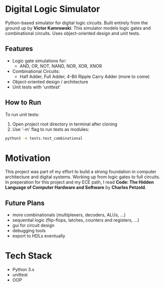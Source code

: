 # Digital Logic Simulator

Python-based simulator for digital logic circuits. Built entirely from the ground up by **Victor Kamrowski**. This simulator models logic gates and combinational circuits. Uses object-oriented design and unit tests.

## Features

- Logic gate simulations for:
  - AND, OR, NOT, NAND, NOR, XOR, XNOR
- Combinational Circuits:
  - Half Adder, Full Adder, 4-Bit Ripple Carry Adder (more to come)
- Object-oriented design / architecture
- Unit tests with 'unittest'

## How to Run

To run unit tests:

1. Open project root directory in terminal after cloning
2. Use '-m' flag to run tests as modules:
  ```bash
  python3 -m tests.test_combinational
  ```

# Motivation

This project was part of my effort to build a strong foundation in computer architecture and digital systems. Working up from logic gates to full circuits. In preperation for this project and my ECE path, I read **Code: The Hidden Language of Computer Hardware and Software** by **Charles Petzold**.


## Future Plans

- more combinationals (multiplexers, decoders, ALUs, ...)
- sequential logic (flip-flops, latches, counters and registers, ...)
- gui for circuit design
- debugging tools
- export to HDLs eventually

# Tech Stack

- Python 3.x
- unittest
- OOP
